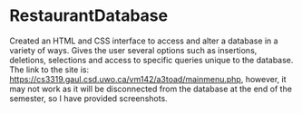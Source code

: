 # RestaurantDatabase

Created an HTML and CSS interface to access and alter a database in a variety of ways. Gives the user several options such as insertions, deletions, selections and access to specific queries unique to the database. The link to the site is: https://cs3319.gaul.csd.uwo.ca/vm142/a3toad/mainmenu.php, however, it may not work as it will be disconnected from the database at the end of the semester, so I have provided screenshots. 
